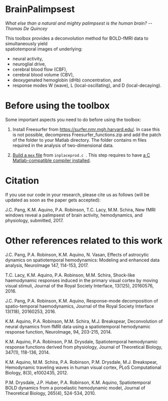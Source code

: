 # BrainPalimpsest

_What else than a natural and mighty palimpsest is the human brain?_ 
_-- Thomas De Quincey_

This toolbox provides a deconvolution method for BOLD-fMRI data to simultaneously yield  
spatiotemporal images of underlying:

- neural activity,
- neuroglial drive, 
- cerebral blood flow (CBF), 
- cerebral blood volume (CBV),
- deoxygenated hemoglobin (dHb) concentration, and 
- response modes  W (wave), L (local-oscillating), and D (local-decaying).

# Before using the toolbox

Some important aspects you need to do before using the toolbox:

1. Install Freesurfer from https://surfer.nmr.mgh.harvard.edu/. In case this is not possible, decompress Freesurfer_functions.zip and add the patch of the folder to your Matlab directory. The folder contains m files required in the analysis of two-dimensional data.

2. [Build a `mex` file](https://au.mathworks.com/help/matlab/matlab_external/what-you-need-to-build-mex-files.html) from `inplaceprod.c `. This step requires to have [a C Matlab-compatible compiler installed](https://au.mathworks.com/support/compilers.html). 

# Citation

If you use our code in your research, please cite us as follows (will be updated as soon as the paper gets accepted):

J.C. Pang, K.M. Aquino, P.A. Robinson, T.C. Lacy, M.M. Schira, New fMRI windows reveal a palimpsest of brain activity, hemodynamics, and physiology, submitted, 2017.

# Other references related to this work

J.C. Pang, P.A. Robinson, K.M. Aquino, N. Vasan, Effects of astrocytic dynamics on spatiotemporal hemodynamics: Modeling and enhanced data analysis, NeuroImage 147, 114-153, 2017.

T.C. Lacy, K.M. Aquino, P.A. Robinson, M.M. Schira, Shock-like haemodynamic responses induced in the primary visual cortex by moving visual stimuli, Journal of the Royal Society Interface, 13(125), 20160576, 2016.

J.C. Pang, P.A. Robinson, K.M. Aquino, Response-mode decomposition of spatio-temporal haemodynamics, Journal of the Royal Society Interface 13(118), 20160253, 2016.

K.M. Aquino, P.A. Robinson, M.M. Schira, M.J. Breakspear, Deconvolution of neural dynamics from fMRI data using a spatiotemporal hemodynamic response function, NeuroImage, 94, 203-215, 2014.

K.M. Aquino, P.A. Robinson, P.M. Drysdale, Spatiotemporal hemodynamic response functions derived from physiology, Journal of Theoretical Biology, 347(1), 118-136, 2014.

K.M. Aquino, M.M. Schira, P.A. Robinson, P.M. Drysdale, M.J. Breakspear, Hemodynamic traveling waves in human visual cortex, PLoS Computational Biology, 8(3), e1002435, 2012.

P.M. Drysdale, J.P. Huber, P.A. Robinson, K.M. Aquino, Spatiotemporal BOLD dynamics from a poroelastic hemodynamic model, Journal of Theoretical Biology, 265(4), 524-534, 2010.
